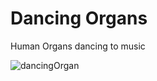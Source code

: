 # Dancing Organs
Human Organs dancing to music

![dancingOrgan](https://user-images.githubusercontent.com/85269091/188273841-82827650-8fb0-48c1-b1fd-769743f3fba9.gif)
